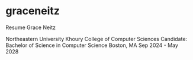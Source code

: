 # graceneitz
 

Resume
Grace Neitz

Northeastern University Khoury College of Computer Sciences
Candidate: Bachelor of Science in Computer Science 
Boston, MA Sep 2024 - May 2028
